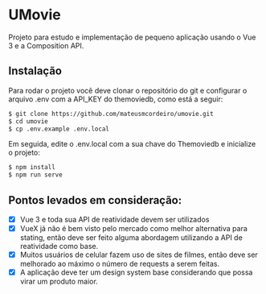 
# UMovie

Projeto para estudo e implementação de pequeno aplicação usando o Vue 3 e a Composition API.

## Instalação

Para rodar o projeto você deve clonar o repositório do git e configurar o arquivo .env com a API_KEY do themoviedb, como está a seguir:
```sh
$ git clone https://github.com/mateusmcordeiro/umovie.git
$ cd umovie
$ cp .env.example .env.local
```

Em seguida, edite o .env.local com a sua chave do Themoviedb e inicialize o projeto:
```sh
$ npm install
$ npm run serve
```

## Pontos levados em consideração: 
 - [x] Vue 3 e toda sua API de reatividade devem ser utilizados
 - [x] VueX já não é bem visto pelo mercado como melhor alternativa para stating, então deve ser feito alguma abordagem utilizando a API de reatividade como base.
 - [x] Muitos usuários de celular fazem uso de sites de filmes, então deve ser melhorado ao máximo o número de requests a serem feitas.
 - [x] A aplicação deve ter um design system base considerando que possa virar um produto maior.
